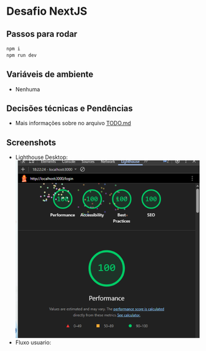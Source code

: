 # Desafio NextJS

## Passos para rodar

```bash
npm i
npm run dev
```

## Variáveis de ambiente

- Nenhuma

## Decisões técnicas e Pendências

- Mais informações sobre no arquivo [TODO.md](TODO.md)

## Screenshots

- Lighthouse Desktop:<br>
  ![alt text](image.png)
- Fluxo usuario:<br>

```

```
